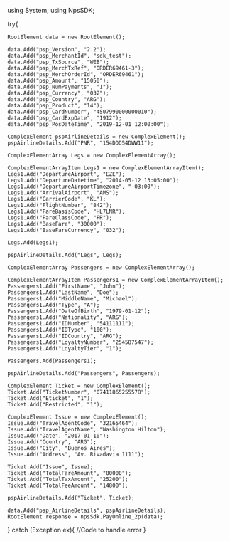 using System;
using NpsSDK;

try{

    RootElement data = new RootElement();

    data.Add("psp_Version", "2.2");
    data.Add("psp_MerchantId", "sdk_test");
    data.Add("psp_TxSource", "WEB");
    data.Add("psp_MerchTxRef", "ORDER69461-3");
    data.Add("psp_MerchOrderId", "ORDER69461");
    data.Add("psp_Amount", "15050");
    data.Add("psp_NumPayments", "1");
    data.Add("psp_Currency", "032");
    data.Add("psp_Country", "ARG");
    data.Add("psp_Product", "14");
    data.Add("psp_CardNumber", "4507990000000010");
    data.Add("psp_CardExpDate", "1912");
    data.Add("psp_PosDateTime", "2019-12-01 12:00:00");

    ComplexElement pspAirlineDetails = new ComplexElement();
    pspAirlineDetails.Add("PNR", "154DDD54DWW11");

    ComplexElementArray Legs = new ComplexElementArray();

    ComplexElementArrayItem Legs1 = new ComplexElementArrayItem();
    Legs1.Add("DepartureAirport", "EZE");
    Legs1.Add("DepartureDatetime", "2014-05-12 13:05:00");
    Legs1.Add("DepartureAirportTimezone", "-03:00");
    Legs1.Add("ArrivalAirport", "AMS");
    Legs1.Add("CarrierCode", "KL");
    Legs1.Add("FlightNumber", "842");
    Legs1.Add("FareBasisCode", "HL7LNR");
    Legs1.Add("FareClassCode", "FR");
    Legs1.Add("BaseFare", "30000");
    Legs1.Add("BaseFareCurrency", "032");

    Legs.Add(Legs1);

    pspAirlineDetails.Add("Legs", Legs);

    ComplexElementArray Passengers = new ComplexElementArray();

    ComplexElementArrayItem Passengers1 = new ComplexElementArrayItem();
    Passengers1.Add("FirstName", "John");
    Passengers1.Add("LastName", "Doe");
    Passengers1.Add("MiddleName", "Michael");
    Passengers1.Add("Type", "A");
    Passengers1.Add("DateOfBirth", "1979-01-12");
    Passengers1.Add("Nationality", "ARG");
    Passengers1.Add("IDNumber", "54111111");
    Passengers1.Add("IDType", "100");
    Passengers1.Add("IDCountry", "ARG");
    Passengers1.Add("LoyaltyNumber", "254587547");
    Passengers1.Add("LoyaltyTier", "1");

    Passengers.Add(Passengers1);

    pspAirlineDetails.Add("Passengers", Passengers);

    ComplexElement Ticket = new ComplexElement();
    Ticket.Add("TicketNumber", "07411865255578");
    Ticket.Add("Eticket", "1");
    Ticket.Add("Restricted", "1");

    ComplexElement Issue = new ComplexElement();
    Issue.Add("TravelAgentCode", "32165464");
    Issue.Add("TravelAgentName", "Washington Hilton");
    Issue.Add("Date", "2017-01-10");
    Issue.Add("Country", "ARG");
    Issue.Add("City", "Buenos Aires");
    Issue.Add("Address", "Av. Rivadavia 1111");

    Ticket.Add("Issue", Issue);
    Ticket.Add("TotalFareAmount", "80000");
    Ticket.Add("TotalTaxAmount", "25200");
    Ticket.Add("TotalFeeAmount", "14800");

    pspAirlineDetails.Add("Ticket", Ticket);

    data.Add("psp_AirlineDetails", pspAirlineDetails);
    RootElement response = npsSdk.PayOnline_2p(data);

}
catch (Exception ex){
    //Code to handle error
}

